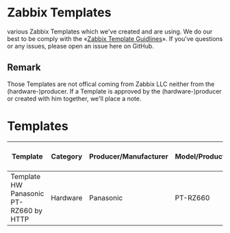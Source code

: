 # Zabbix Templates
various Zabbix Templates which we've created and are using. We do our best to be comply with the «[Zabbix Template Guidlines](https://www.zabbix.com/documentation/guidelines/templates)». If you've questions or any issues, please open an issue here on GitHub.

## Remark
Those Templates are not offical coming from Zabbix LLC neither from the (hardware-)producer. If a Template is approved by the (hardware-)producer or created with him together, we'll place a note.

# Templates
| Template | Category | Producer/Manufacturer | Model/Product | Data Collecting/Item Type | Remarks |
| ------ | ------ | ------ | ------ |  ------ |  ------ |
| Template HW Panasonic PT-RZ660 by HTTP | Hardware | Panasonic | PT-RZ660 | HTTP | nA |
